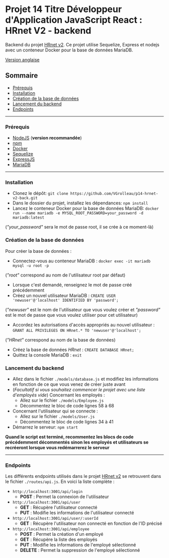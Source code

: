 # Projet 14 Titre Développeur d'Application JavaScript React : HRnet V2 - backend

Backend du projet [HRnet v2](https://github.com/VGrolleau/p14-hrnet-v2-front/). Ce projet utilise Sequelize, Express et nodejs avec un conteneur Docker pour la base de données MariaDB.

[Version anglaise](README.md)

## Sommaire

- [Prérequis](#prérequis)
- [Installation](#installation)
- [Création de la base de données](#création-de-la-base-de-données)
- [Lancement du backend](#lancement-du-backend)
- [Endpoints](#endpoints)

---

### Prérequis

* [NodeJS](https://nodejs.org/fr/) (**version recommandée**)
* [npm](https://www.npmjs.com/)
* [Docker](https://docs.docker.com/get-docker/)
* [Sequelize](https://sequelize.org/)
* [ExpressJS](https://expressjs.com/fr/)
* [MariaDB](https://mariadb.org/)

---

### Installation

- Clonez le dépôt: `git clone https://github.com/VGrolleau/p14-hrnet-v2-back.git`
- Dans le dossier du projet, installez les dépendances: `npm install`
- Lancez le conteneur Docker pour la base de données MariaDB: `docker run --name mariadb -e MYSQL_ROOT_PASSWORD=your_password -d mariadb:latest`

(*"your_password"* sera le mot de passe root, il se crée à ce moment-là)


### Création de la base de données

Pour créer la base de données :
- Connectez-vous au conteneur MariaDB : `docker exec -it mariadb mysql -u root -p`

(*"root"* correspond au nom de l'utilisateur root par défaut)

- Lorsque c'est demandé, renseignez le mot de passe créé précédemment
- Créez un nouvel utilisateur MariaDB : `CREATE USER 'newuser'@'localhost' IDENTIFIED BY 'password';`

(*"newuser"* est le nom de l'utilisateur que vous voulez créer et *"password"* est le mot de passe que vous voulez utiliser pour cet utilisateur)

- Accordez les autorisations d'accès appropriés au nouvel utilisateur : `GRANT ALL PRIVILEGES ON HRnet.* TO 'newuser'@'localhost';`

(*"HRnet"* correspond au nom de la base de données)

- Créez la base de données *HRnet* : `CREATE DATABASE HRnet;`
- Quittez la console MariaDB : `exit`


### Lancement du backend

- Allez dans le fichier `./models/database.js` et modifiez les informations en fonction de ce que vous venez de créer juste avant
- (*Facultatif si vous souhaitez commencer le projet avec une liste d'employés vide*) Concernant les employés :
    - Allez sur le fichier `./models/Employee.js`
    - Décommentez le bloc de code lignes 58 à 68
- Concernant l'utilisateur qui se connecte :
    - Allez sur le fichier `./models/User.js`
    - Décommentez le bloc de code lignes 34 à 41
- Démarrez le serveur: `npm start`

**Quand le script est terminé, recommentez les blocs de code précédemment décommentés sinon les employés et utilisateurs se recréeront lorsque vous redémarrerez le serveur**

---

### Endpoints

Les différents endpoints utilisés dans le projet [HRnet v2](https://github.com/VGrolleau/p14-hrnet-v2-front/) se retrouvent dans le fichier `./routes/api.js`.
En voici la liste complète :
- `http://localhost:3001/api/login`
    - **POST** : Permet la connexion de l'utilisateur
- `http://localhost:3001/api/user`
    - **GET** : Récupère l'utilisateur connecté
    - **PUT** : Modifie les informations de l'utilisateur connecté
- `http://localhost:3001/api/user/:userId`
    - **GET** : Récupère l'utilisateur non connecté en fonction de l'ID précisé
- `http://localhost:3001/api/employee`
    - **POST** : Permet la création d'un employé
    - **GET** : Récupère la liste des employés
    - **PUT** : Modifie les informations de l'employé sélectionné
    - **DELETE** : Permet la suppression de l'employé sélectionné
